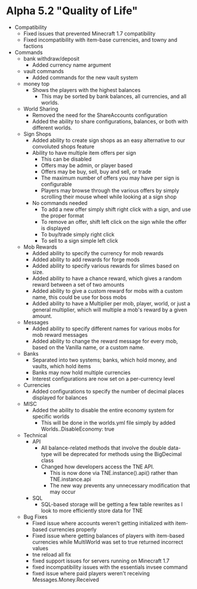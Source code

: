 Alpha 5.2 "Quality of Life"
=============================
- Compatibility
  - Fixed issues that prevented Minecraft 1.7 compatibility
  - Fixed incompatibility with item-base currencies, and towny and factions
- Commands
    - bank withdraw/deposit
      - Added currency name argument
    - vault commands
      - Added commands for the new vault system
    - money top
      - Shows the players with the highest balances
        - This may be sorted by bank balances, all currencies, and all worlds.
  - World Sharing
    - Removed the need for the ShareAccounts configuration
    - Added the ability to share configurations, balances, or both with different worlds.
  - Sign Shops
    - Added ability to create sign shops as an easy alternative to our convoluted shops feature
    - Ability to have multiple item offers per sign
      - This can be disabled
      - Offers may be admin, or player based
      - Offers may be buy, sell, buy and sell, or trade
      - The maximum number of offers you may have per sign is configurable
      - Players may browse through the various offers by simply scrolling their mouse wheel while looking at a sign shop
    - No commands needed
      - To add a new offer simply shift right click with a sign, and use the proper format
      - To remove an offer, shift left click on the sign while the offer is displayed
      - To buy/trade simply right click
      - To sell to a sign simple left click
  - Mob Rewards
    - Added ability to specify the currency for mob rewards
    - Added ability to add rewards for forge mods
    - Added ability to specify various rewards for slimes based on size.
    - Added ability to have a chance reward, which gives a random reward between a set of two amounts
    - Added ability to give a custom reward for mobs with a custom name, this could be use for boss mobs
    - Added ability to have a Multiplier per mob, player, world, or just a general multiplier, which will multiple a mob's reward by a given amount.
  - Messages
    - Added ability to specify different names for various mobs for mob reward messages
    - Added ability to change the reward message for every mob, based on the Vanilla name, or a custom name.
  - Banks
    - Separated into two systems; banks, which hold money, and vaults, which hold items
    - Banks may now hold multiple currencies
    - Interest configurations are now set on a per-currency level
  - Currencies
    - Added configurations to specify the number of decimal places displayed for balances 
  - MISC
    - Added the ability to disable the entire economy system for specific worlds
      - This will be done in the worlds.yml file simply by added Worlds.<worldname>.DisableEconomy: true
  - Technical
    - API
      - All balance-related methods that involve the double data-type will be deprecated for methods using the BigDecimal class
      - Changed how developers access the TNE API.
        - This is now done via TNE.instance().api() rather than TNE.instance.api
        - The new way prevents any unnecessary modification that may occur
    - SQL
      - SQL-based storage will be getting a few table rewrites as I look to more efficiently store data for TNE
  - Bug Fixes
    - Fixed issue where accounts weren't getting initialized with item-based currencies properly
    - Fixed issue where getting balances of players with item-based currencies while MultiWorld was set to true returned incorrect values
    - tne reload all fix
    - fixed support issues for servers running on Minecraft 1.7
    - fixed incompatibility issues with the essentials invsee command
    - fixed issue where paid players weren't receiving Messages.Money.Received